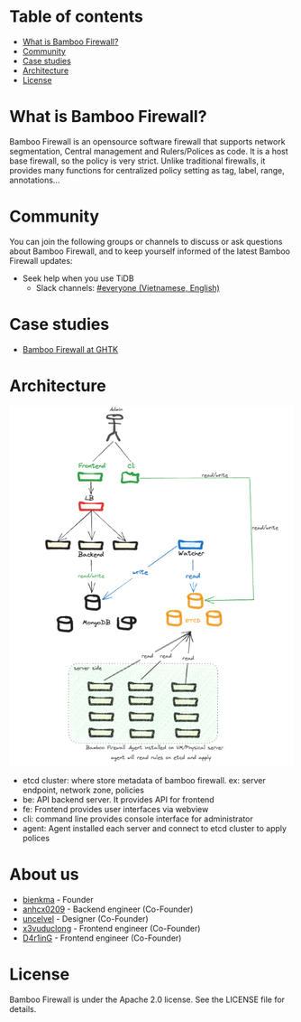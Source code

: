 # Table of contents
- [What is Bamboo Firewall?](#What-is-Bamboo-Firewall?)
- [Community](#Community)
- [Case studies](#Case-studies)
- [Architecture](#Architecture)
- [License](#License)

# What is Bamboo Firewall?
Bamboo Firewall is an opensource software firewall that supports network segmentation, Central management and Rulers/Polices as code. It is a host base firewall, so the policy is very strict. Unlike traditional firewalls, it provides many functions for centralized policy setting as tag, label, range, annotations...

# Community
You can join the following groups or channels to discuss or ask questions about Bamboo Firewall, and to keep yourself informed of the latest Bamboo Firewall updates:
- Seek help when you use TiDB
  - Slack channels: [#everyone (Vietnamese, English)](https://join.slack.com/t/bamboo-firewall/shared_invite/zt-207jwcvcl-tIXUfYBKoe6TNPcce6iqXw)

# Case studies
- [Bamboo Firewall at GHTK](./case-studies/ghtk.md)

# Architecture
![Bamboo Firewall architecture](./imgs/architecture/architecture.png)

- etcd cluster: where store metadata of bamboo firewall. ex: server endpoint, network zone, policies
- be: API backend server. It provides API for frontend
- fe: Frontend provides user interfaces via webview
- cli: command line provides console interface for administrator  
- agent: Agent installed each server and connect to etcd cluster to apply polices

# About us
- [bienkma](https://bienkma.github.io) - Founder
- [anhcx0209](https://github.com/anhcx0209) - Backend engineer (Co-Founder)
- [uncelvel](https://github.com/uncelvel) - Designer (Co-Founder)
- [x3vuduclong](https://github.com/x3vuduclong) - Frontend engineer (Co-Founder)
- [D4r1inG](https://github.com/D4r1inG) - Frontend engineer (Co-Founder)

# License

Bamboo Firewall is under the Apache 2.0 license. See the LICENSE file for details.

